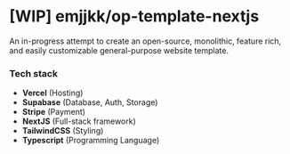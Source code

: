 # [WIP] emjjkk/op-template-nextjs
An in-progress attempt to create an open-source, monolithic, feature rich, and easily customizable general-purpose website template.

### Tech stack
- __Vercel__ (Hosting)
- __Supabase__ (Database, Auth, Storage)
- __Stripe__ (Payment)
- __NextJS__ (Full-stack framework)
- __TailwindCSS__ (Styling)
- __Typescript__ (Programming Language)
